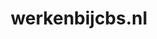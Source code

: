 ---
layout: post
title:  "werkenbijcbs.nl"
internal_url:  "/dutchgov/werkenbijcbs.nl.html"
subdomains_count: 2
all_subdomains_count: 2
urls_count: 2
ssl_rank: 0
http_rank: 80
url_link: /data/werkenbijcbs.nl/urls.txt
all_subdomains_link: /data/werkenbijcbs.nl/all_subdomains.txt
subdomains_link: /data/werkenbijcbs.nl/subdomains.txt
categories: dutchgov
---